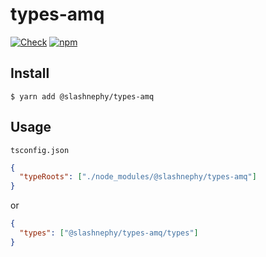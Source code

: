 # types-amq

[![Check](https://github.com/SlashNephy/types-amq/actions/workflows/check.yml/badge.svg)](https://github.com/SlashNephy/types-amq/actions/workflows/check.yml?query=branch%3Amaster)
[![npm](https://img.shields.io/npm/v/%40slashnephy%2Ftypes-amq)](https://www.npmjs.com/package/@slashnephy/types-amq)

## Install

```console
$ yarn add @slashnephy/types-amq
```

## Usage

`tsconfig.json`

```json
{
  "typeRoots": ["./node_modules/@slashnephy/types-amq"]
}
```

or

```json
{
  "types": ["@slashnephy/types-amq/types"]
}
```
